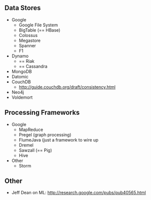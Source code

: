 ## Data Stores

* Google
    * Google File System
    * BigTable (== HBase)
    * Colossus
    * Megastore
    * Spanner
    * F1
* Dynamo
    * == Riak
    * == Cassandra
* MongoDB
* Datomic
* CouchDB
    * http://guide.couchdb.org/draft/consistency.html
* Neo4j
* Voldemort

## Processing Frameworks

* Google
    * MapReduce
    * Pregel (graph processing)
    * FlumeJava (just a framework to wire up
    * Dremel
    * Sawzall (== Pig)
    * Hive
* Other
    * Storm

## Other

* Jeff Dean on ML: http://research.google.com/pubs/pub40565.html
